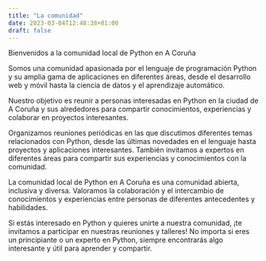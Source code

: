 ```yaml
---
title: "La comunidad"
date: 2023-03-04T12:48:38+01:00
draft: false
---
```


Bienvenidos a la comunidad local de Python en A Coruña

Somos una comunidad apasionada por el lenguaje de programación Python y su amplia gama de aplicaciones en diferentes áreas, desde el desarrollo web y móvil hasta la ciencia de datos y el aprendizaje automático.

Nuestro objetivo es reunir a personas interesadas en Python en la ciudad de A Coruña y sus alrededores para compartir conocimientos, experiencias y colaborar en proyectos interesantes.

Organizamos reuniones periódicas en las que discutimos diferentes temas relacionados con Python, desde las últimas novedades en el lenguaje hasta proyectos y aplicaciones interesantes. También invitamos a expertos en diferentes áreas para compartir sus experiencias y conocimientos con la comunidad.

La comunidad local de Python en A Coruña es una comunidad abierta, inclusiva y diversa. Valoramos la colaboración y el intercambio de conocimientos y experiencias entre personas de diferentes antecedentes y habilidades.

Si estás interesado en Python y quieres unirte a nuestra comunidad, ¡te invitamos a participar en nuestras reuniones y talleres! No importa si eres un principiante o un experto en Python, siempre encontrarás algo interesante y útil para aprender y compartir.